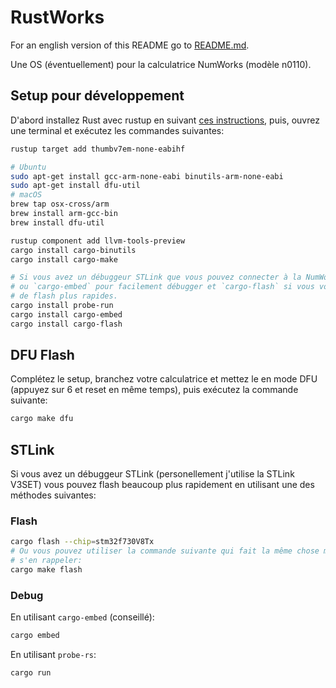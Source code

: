# RustWorks

For an english version of this README go to [README.md](README.md).

Une OS (éventuellement) pour la calculatrice NumWorks (modèle n0110).

## Setup pour développement

D'abord installez Rust avec rustup en suivant [ces instructions](https://www.rust-lang.org/tools/install),
puis, ouvrez une terminal et exécutez les commandes suivantes:

```zsh
rustup target add thumbv7em-none-eabihf

# Ubuntu
sudo apt-get install gcc-arm-none-eabi binutils-arm-none-eabi 
sudo apt-get install dfu-util
# macOS
brew tap osx-cross/arm
brew install arm-gcc-bin
brew install dfu-util

rustup component add llvm-tools-preview
cargo install cargo-binutils
cargo install cargo-make

# Si vous avez un débuggeur STLink que vous pouvez connecter à la NumWorks, installez `probe-run`
# ou `cargo-embed` pour facilement débugger et `cargo-flash` si vous voulez seulement des vitesses
# de flash plus rapides.
cargo install probe-run
cargo install cargo-embed
cargo install cargo-flash
```

## DFU Flash

Complétez le setup, branchez votre calculatrice et mettez le en mode DFU (appuyez sur 6 et reset en
même temps), puis exécutez la commande suivante:
```zsh
cargo make dfu
```

## STLink

Si vous avez un débuggeur STLink (personellement j'utilise la STLink V3SET) vous pouvez flash
beaucoup plus rapidement en utilisant une des méthodes suivantes:

### Flash
```zsh
cargo flash --chip=stm32f730V8Tx
# Ou vous pouvez utiliser la commande suivante qui fait la même chose mais peut être plus facile a
# s'en rappeler:
cargo make flash
```

### Debug

En utilisant `cargo-embed` (conseillé):
```zsh
cargo embed
```

En utilisant `probe-rs`:
```zsh
cargo run
```


